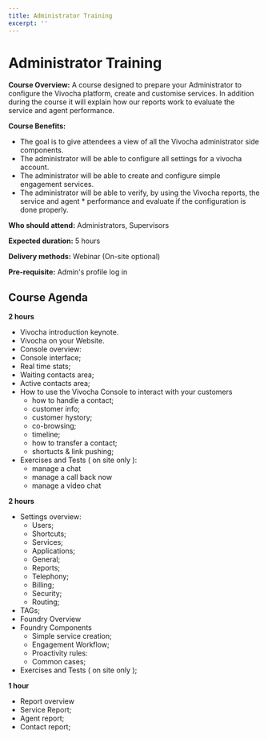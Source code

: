 ```yaml
---
title: Administrator Training
excerpt: ''
---
```


# Administrator Training

**Course Overview:** A course designed to prepare your Administrator to configure the Vivocha platform, create and customise services. In addition during the course it will explain how our reports work to evaluate the service and agent performance.

**Course Benefits:**

* The goal is to give attendees a view of all the Vivocha administrator side components.
* The administrator will be able to configure all settings for a vivocha account.
* The administrator will be able to create and configure simple engagement services.
* The administrator will be able to verify, by using the Vivocha reports, the service and agent \* performance and evaluate if the configuration is done properly.

**Who should attend:** Administrators, Supervisors

**Expected duration:** 5 hours

**Delivery methods:** Webinar \(On-site optional\)

**Pre-requisite:** Admin's profile log in

## Course Agenda

**2 hours**

* Vivocha introduction keynote.
* Vivocha on your Website.
* Console overview:
* Console interface;
* Real time stats;
* Waiting contacts area;
* Active contacts area;
* How to use the Vivocha Console to interact with your customers
  * how to handle a contact;
  * customer info;
  * customer hystory;
  * co-browsing;
  * timeline;
  * how to transfer a contact;
  * shortucts & link pushing;
* Exercises and Tests \( on site only \):
  * manage a chat
  * manage a call back now
  * manage a video chat

**2 hours**

* Settings overview:
  * Users;
  * Shortcuts;
  * Services;
  * Applications;
  * General;
  * Reports;
  * Telephony;
  * Billing;
  * Security;
  * Routing;
* TAGs;
* Foundry Overview
* Foundry Components
  * Simple service creation;
  * Engagement Workflow;
  * Proactivity rules:
  * Common cases;
* Exercises and Tests \( on site only \);

**1 hour**

* Report overview
* Service Report;
* Agent report;
* Contact report;

